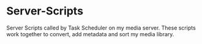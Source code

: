 Server-Scripts
==============

Server Scripts called by Task Scheduler on my media server. 
These scripts work together to convert, add metadata and sort my media library.
